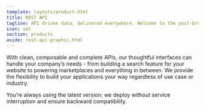 ```yaml
---
template: layouts/product.html
title: REST API
tagline: API driven data, delivered everywhere. Welcome to the post-browser era
icon: xml
section: products
aside: rest-api-graphic.html
---
```


With clean, composable and complete APIs, our thoughtful interfaces can handle your company’s needs - from building a search feature for your website to powering marketplaces and everything in between. We provide the flexibility to build your applications your way regardless of use case or industry.

You’re always using the latest version: we deploy without service interruption and ensure backward compatibility.
